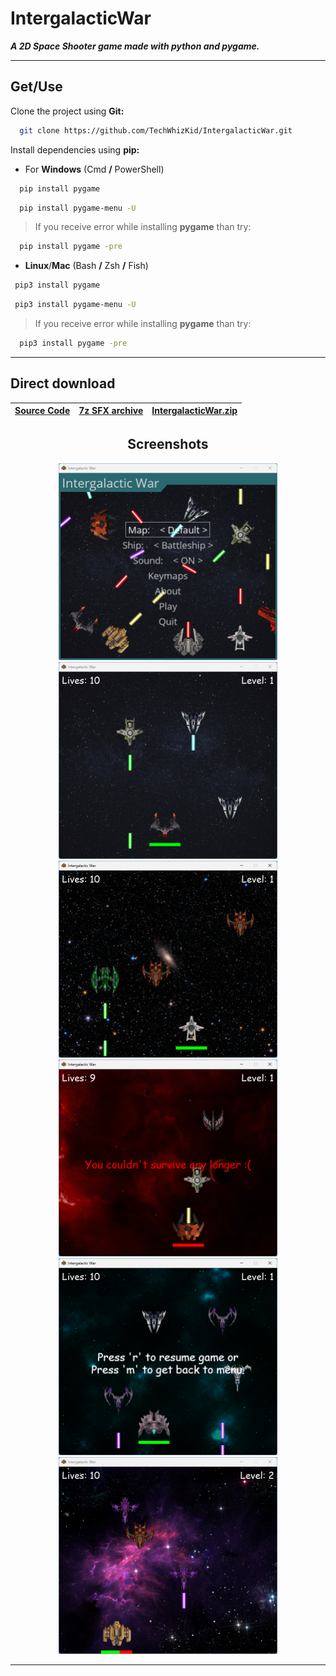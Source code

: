 # IntergalacticWar

_**A 2D Space Shooter game made with python and pygame.**_

---

## Get/Use

Clone the project using **Git:**

```bash
  git clone https://github.com/TechWhizKid/IntergalacticWar.git
```

Install dependencies using **pip:**

- For **Windows** (Cmd **/** PowerShell)

```bash
  pip install pygame
```

```bash
  pip install pygame-menu -U
```

> If you receive error while installing **pygame** than try:

```bash
  pip install pygame -pre
```

- **Linux**/**Mac** (Bash **/** Zsh **/** Fish)

```bash
 pip3 install pygame
```

```bash
 pip3 install pygame-menu -U
```

> If you receive error while installing **pygame** than try:

```bash
  pip3 install pygame -pre
```

---

## Direct download

| [Source Code](https://github.com/TechWhizKid/IntergalacticWar/archive/refs/heads/main.zip) | [7z SFX archive](https://github.com/TechWhizKid/IntergalacticWar/releases/download/v.0.1.0/IntergalacticWar.exe) | [IntergalacticWar.zip](https://github.com/TechWhizKid/IntergalacticWar/releases/download/v.0.1.0/IntergalacticWar.zip)
|---|---|---|

<div align="center">

## Screenshots

<img src="https://github.com/TechWhizKid/IntergalacticWar/blob/main/Preview/Preview_1.png?raw=true" alt="game_menu" width="350">

<img src="https://github.com/TechWhizKid/IntergalacticWar/blob/main/Preview/Preview_2.png?raw=true" alt="app_image" width="350">

<img src="https://github.com/TechWhizKid/IntergalacticWar/blob/main/Preview/Preview_3.png?raw=true" alt="app_image" width="350">

<img src="https://github.com/TechWhizKid/IntergalacticWar/blob/main/Preview/Preview_4.png?raw=true" alt="app_image" width="350">

<img src="https://github.com/TechWhizKid/IntergalacticWar/blob/main/Preview/Preview_5.png?raw=true" alt="app_image" width="350">

<img src="https://github.com/TechWhizKid/IntergalacticWar/blob/main/Preview/Preview_6.png?raw=true" alt="app_image" width="350">

---

</div>

